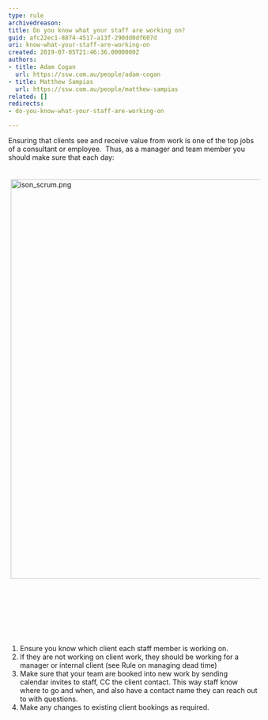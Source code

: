```yaml
---
type: rule
archivedreason: 
title: Do you know what your staff are working on?
guid: afc22ec1-8874-4517-a13f-290dd0df607d
uri: know-what-your-staff-are-working-on
created: 2019-07-05T21:46:36.0000000Z
authors:
- title: Adam Cogan
  url: https://ssw.com.au/people/adam-cogan
- title: Matthew Sampias
  url: https://ssw.com.au/people/matthew-sampias
related: []
redirects:
- do-you-know-what-your-staff-are-working-on

---
```



<p class="ssw15-rteElement-P">​​Ensuring that clients see and receive value from work is one of the top jobs of a consultant or employee.&#160;&#160;Thus, as a manager and team member you should make sure that each day​​&#58;<br></p><p class="ssw15-rteElement-P">​​​​<img alt="ison_scrum.png" src="/SiteAssets/know-what-your-staff-are-working-on/ison_scrum.png" style="margin&#58;5px;width&#58;808px;" /><br><br></p>
<br><excerpt class='endintro'></excerpt><br>
<p><br>&#160;</p><div><ol><li>Ensure you know which client each staff member is working on. &#160;<br></li><li>If they are not working on client work, they should be working for a manager or internal client (see Rule on managing dead time)<br></li><li>Make sure that your team are booked into new work by sending calendar invites to staff, CC the client contact. This way staff know where to go and when, and also have a contact name they can reach out to with questions.<br></li><li>Make any changes to existing client bookings as required.<br></li></ol><div><br>&#160;</div><br></div><p class="ssw15-rteElement-P"><br>&#160;</p>



